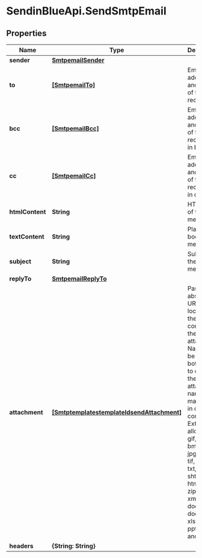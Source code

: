 # SendinBlueApi.SendSmtpEmail

## Properties
Name | Type | Description | Notes
------------ | ------------- | ------------- | -------------
**sender** | [**SmtpemailSender**](SmtpemailSender.md) |  | [optional] 
**to** | [**[SmtpemailTo]**](SmtpemailTo.md) | Email addresses and names of the recipients | 
**bcc** | [**[SmtpemailBcc]**](SmtpemailBcc.md) | Email addresses and names of the recipients in bcc | [optional] 
**cc** | [**[SmtpemailCc]**](SmtpemailCc.md) | Email addresses and names of the recipients in cc | [optional] 
**htmlContent** | **String** | HTML body of the message | 
**textContent** | **String** | Plain Text body of the message | [optional] 
**subject** | **String** | Subject of the message | 
**replyTo** | [**SmtpemailReplyTo**](SmtpemailReplyTo.md) |  | [optional] 
**attachment** | [**[SmtptemplatestemplateIdsendAttachment]**](SmtptemplatestemplateIdsendAttachment.md) | Pass the absolute URL (no local file) or the base64 content of the attachment. Name can be used in both cases to define the attachment name. It is mandatory in case of content. Extension allowed: gif, png, bmp, cgm, jpg, jpeg, tif, tiff, rtf, txt, css, shtml, html, htm, csv, zip, pdf, xml, ods, doc, docx, docm, ics, xls, xlsx, ppt, tar, and ez | [optional] 
**headers** | **{String: String}** |  | [optional] 


